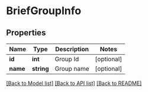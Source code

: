 # BriefGroupInfo

## Properties
Name | Type | Description | Notes
------------ | ------------- | ------------- | -------------
**id** | **int** | Group Id | [optional] 
**name** | **string** | Group name | [optional] 

[[Back to Model list]](../../README.md#documentation-for-models) [[Back to API list]](../../README.md#documentation-for-api-endpoints) [[Back to README]](../../README.md)

